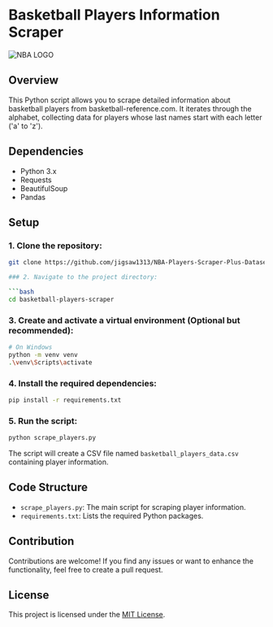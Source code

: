 # Basketball Players Information Scraper
![NBA LOGO](https://pngimg.com/uploads/nba/nba_PNG14.png)
## Overview

This Python script allows you to scrape detailed information about basketball players from basketball-reference.com. It iterates through the alphabet, collecting data for players whose last names start with each letter ('a' to 'z').

## Dependencies

- Python 3.x
- Requests
- BeautifulSoup
- Pandas

## Setup

### 1. Clone the repository:

```bash
git clone https://github.com/jigsaw1313/NBA-Players-Scraper-Plus-Dataset.git

### 2. Navigate to the project directory:

```bash
cd basketball-players-scraper
```

### 3. Create and activate a virtual environment (Optional but recommended):

```bash
# On Windows
python -m venv venv
.\venv\Scripts\activate
```

### 4. Install the required dependencies:

```bash
pip install -r requirements.txt
```

### 5. Run the script:

```bash
python scrape_players.py
```

The script will create a CSV file named `basketball_players_data.csv` containing player information.

## Code Structure

- `scrape_players.py`: The main script for scraping player information.
- `requirements.txt`: Lists the required Python packages.

## Contribution

Contributions are welcome! If you find any issues or want to enhance the functionality, feel free to create a pull request.

## License

This project is licensed under the [MIT License](LICENSE).
